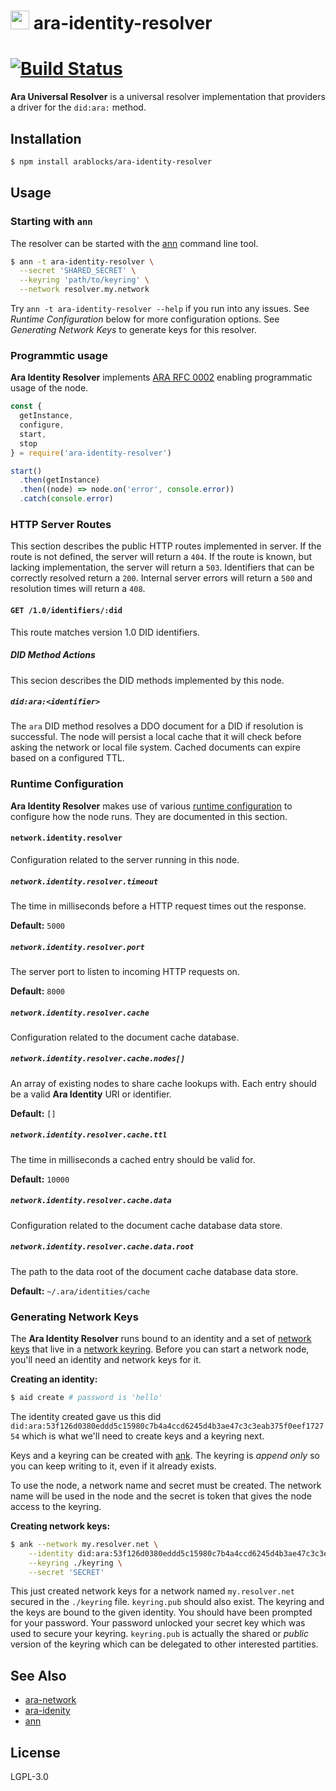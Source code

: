 <img src="https://github.com/AraBlocks/docs/blob/master/ara.png" width="30" height="30" /> ara-identity-resolver
=====================

[![Build Status](https://travis-ci.com/AraBlocks/ara-identity-resolver.svg?token=Ty4yTmKT8aELetQd1xZp&branch=master)](https://travis-ci.com/AraBlocks/ara-identity-resolver)
==============================

**Ara Universal Resolver** is a universal resolver implementation that
providers a driver for the `did:ara:` method.

## Installation

```sh
$ npm install arablocks/ara-identity-resolver
```

## Usage

### Starting with `ann`

The resolver can be started with the
[ann](https://github.com/arablocks/ara-network#ara-network-node1)
command line tool.

```sh
$ ann -t ara-identity-resolver \
  --secret 'SHARED_SECRET' \
  --keyring 'path/to/keyring' \
  --network resolver.my.network
```

Try `ann -t ara-identity-resolver --help` if you run into any issues.
See _Runtime Configuration_ below for more configuration options. See
_Generating Network Keys_ to generate keys for this resolver.

### Programmtic usage

**Ara Identity Resolver** implements [ARA RFC
0002](https://github.com/AraBlocks/rfcs/blob/master/text/0002-ann.md)
enabling programmatic usage of the node.

```js
const {
  getInstance,
  configure,
  start,
  stop
} = require('ara-identity-resolver')

start()
  .then(getInstance)
  .then((node) => node.on('error', console.error))
  .catch(console.error)
```

### HTTP Server Routes

This section describes the public HTTP routes implemented in server. If
the route is not defined, the server will return a `404`. If the route
is known, but lacking implementation, the server will return a `503`.
Identifiers that can be correctly resolved return a `200`. Internal
server errors will return a `500` and resolution times will return a
`408`.

#### `GET /1.0/identifiers/:did`

This route matches version 1.0 DID identifiers.

##### DID Method Actions

This secion describes the DID methods implemented by this node.

##### `did:ara:<identifier>`

The `ara` DID method resolves a DDO document for a DID if resolution is
successful. The node will persist a local cache that it will check
before asking the network or local file system. Cached documents can
expire based on a configured TTL.

### Runtime Configuration

**Ara Identity Resolver** makes use of various [runtime
configuration](https://github.com/AraBlocks/ara-runtime-configuration)
to configure how the node runs. They are documented in this section.

#### `network.identity.resolver`

Configuration related to the server running in this node.

##### `network.identity.resolver.timeout`

The time in milliseconds before a HTTP request times out the response.

**Default:** `5000`

##### `network.identity.resolver.port`

The server port to listen to incoming HTTP requests on.

**Default:** `8000`

##### `network.identity.resolver.cache`

Configuration related to the document cache database.

##### `network.identity.resolver.cache.nodes[]`

An array of existing nodes to share cache lookups with. Each entry
should be a valid **Ara Identity** URI or identifier.

**Default:** `[]`

##### `network.identity.resolver.cache.ttl`

The time in milliseconds a cached entry should be valid for.

**Default:** `10000`

##### `network.identity.resolver.cache.data`

Configuration related to the document cache database data store.

##### `network.identity.resolver.cache.data.root`

The path to the data root of the document cache database data store.

**Default:** `~/.ara/identities/cache`

### Generating Network Keys

The **Ara Identity Resolver** runs bound to an identity and a set of
[network
keys](https://github.com/AraBlocks/rfcs/blob/master/text/0003-ank.md)
that live in a [network
keyring](https://github.com/AraBlocks/ara-network/blob/master/keyring.js).
Before you can start a network node, you'll need an identity and network
keys for it.

**Creating an identity:**

```sh
$ aid create # password is 'hello'
```

The identity created gave us this did
`did:ara:53f126d0380eddd5c15980c7b4a4ccd6245d4b3ae47c3c3eab375f0eef172754`
which is what we'll need to create keys and a keyring next.

Keys and a keyring can be created with
[ank](https://github.com/arablocks/ara-network#ara-network-keys1). The
keyring is _append only_ so you can keep writing to it, even if it
already exists.

To use the node, a network name and secret must be created. The network
name will be used in the node and the secret is token that gives the
node access to the keyring.

**Creating network keys:**

```sh
$ ank --network my.resolver.net \
    --identity did:ara:53f126d0380eddd5c15980c7b4a4ccd6245d4b3ae47c3c3eab375f0eef172754 \
    --keyring ./keyring \
    --secret 'SECRET'
```

This just created network keys for a network named `my.resolver.net`
secured in the `./keyring` file. `keyring.pub` should also exist. The
keyring and the keys are bound to the given identity. You should have
been prompted for your password. Your password unlocked your secret key
which was used to secure your keyring. `keyring.pub` is actually the
shared or _public_ version of the keyring which can be delegated to
other interested partities.

## See Also

* [ara-network](https://github.com/arablocks/ara-network)
* [ara-idenity](https://github.com/AraBlocks/ara-identity)
* [ann](https://github.com/arablocks/ara-network#ara-network-node1)

## License

LGPL-3.0
